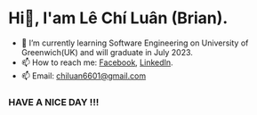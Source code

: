 # Hi👋, I'am Lê Chí Luân (Brian).
- 🔭 I’m currently learning Software Engineering on University of Greenwich(UK) and will graduate in July 2023.
- 📫 How to reach me: <a href="https://fb.com/chiluanit" target="_blank">Facebook</a>, <a href="https://linkedin.com/in/lechiluan" target="_blank">LinkedIn</a>. 
- 📫 Email: chiluan6601@gmail.com 
### HAVE A NICE DAY !!!
